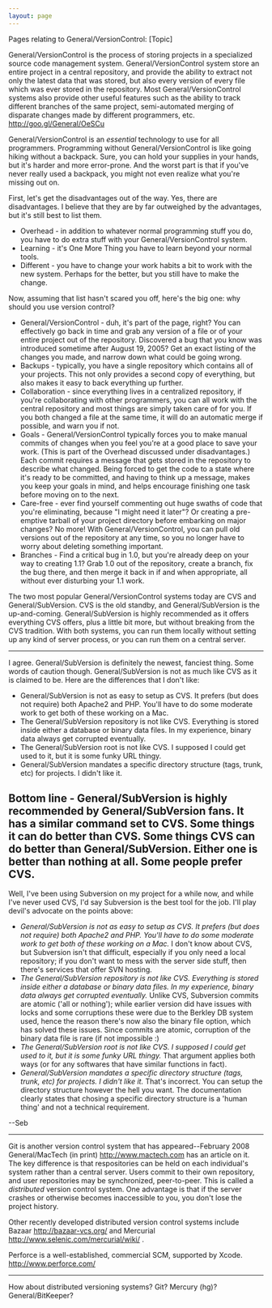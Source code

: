 ```yaml
---
layout: page
---
```




Pages relating to General/VersionControl: [Topic]

General/VersionControl is the process of storing projects in a specialized source code management system. General/VersionControl system store an entire project in a central repository, and provide the ability to extract not only the latest data that was stored, but also every version of every file which was ever stored in the repository. Most General/VersionControl systems also provide other useful features such as the ability to track different branches of the same project, semi-automated merging of disparate changes made by different programmers, etc. http://goo.gl/General/OeSCu

General/VersionControl is an *essential* technology to use for all programmers. Programming without General/VersionControl is like going hiking without a backpack. Sure, you can hold your supplies in your hands, but it's harder and more error-prone. And the worst part is that if you've never really used a backpack, you might not even realize what you're missing out on.

First, let's get the disadvantages out of the way. Yes, there are disadvantages. I believe that they are by far outweighed by the advantages, but it's still best to list them.

* Overhead - in addition to whatever normal programming stuff you do, you have to do extra stuff with your General/VersionControl system.
* Learning - it's One More Thing you have to learn beyond your normal tools.
* Different - you have to change your work habits a bit to work with the new system. Perhaps for the better, but you still have to make the change.


Now, assuming that list hasn't scared you off, here's the big one: why should you use version control?

* General/VersionControl - duh, it's part of the page, right? You can effectively go back in time and grab any version of a file or of your entire project out of the repository. Discovered a bug that you know was introduced sometime after August 19, 2005? Get an exact listing of the changes you made, and narrow down what could be going wrong.
* Backups - typically, you have a single repository which contains all of your projects. This not only provides a second copy of everything, but also makes it easy to back everything up further.
* Collaboration - since everything lives in a centralized repository, if you're collaborating with other programmers, you can all work with the central repository and most things are simply taken care of for you. If you both changed a file at the same time, it will do an automatic merge if possible, and warn you if not.
* Goals - General/VersionControl typically forces you to make manual commits of changes when you feel you're at a good place to save your work. (This is part of the Overhead discussed under disadvantages.) Each commit requires a message that gets stored in the repository to describe what changed. Being forced to get the code to a state where it's ready to be committed, and having to think up a message, makes you keep your goals in mind, and helps encourage finishing one task before moving on to the next.
* Care-free - ever find yourself commenting out huge swaths of code that you're eliminating, because "I might need it later"? Or creating a pre-emptive tarball of your project directory before embarking on major changes? No more! With General/VersionControl, you can pull old versions out of the repository at any time, so you no longer have to worry about deleting something important.
* Branches - Find a critical bug in 1.0, but you're already deep on your way to creating 1.1? Grab 1.0 out of the repository, create a branch, fix the bug there, and then merge it back in if and when appropriate, all without ever disturbing your 1.1 work.


The two most popular General/VersionControl systems today are CVS and General/SubVersion. CVS is the old standby, and General/SubVersion is the up-and-coming. General/SubVersion is highly recommended as it offers everything CVS offers, plus a little bit more, but without breaking from the CVS tradition. With both systems, you can run them locally without setting up any kind of server process, or you can run them on a central server.

----
I agree. General/SubVersion is definitely the newest, fanciest thing. Some words of caution though. General/SubVersion is not as much like CVS as it is claimed to be. Here are the differences that I don't like:

* General/SubVersion is not as easy to setup as CVS. It prefers (but does not require) both Apache2 and PHP. You'll have to do some moderate work to get both of these working on a Mac.
* The General/SubVersion repository is not like CVS. Everything is stored inside either a database or binary data files. In my experience, binary data always get corrupted eventually.
* The General/SubVersion root is not like CVS. I supposed I could get used to it, but it is some funky URL thingy.
* General/SubVersion mandates a specific directory structure (tags, trunk, etc) for projects. I didn't like it.


Bottom line - General/SubVersion is highly recommended by General/SubVersion fans. It has a similar command set to CVS. Some things it can do better than CVS. Some things CVS can do better than General/SubVersion. Either one is better than nothing at all. Some people prefer CVS.
----

Well, I've been using Subversion on my project for a while now, and while I've never used CVS, I'd say Subversion is the best tool for the job. I'll play devil's advocate on the points above:


* *General/SubVersion is not as easy to setup as CVS. It prefers (but does not require) both Apache2 and PHP. You'll have to do some moderate work to get both of these working on a Mac.*
I don't know about CVS, but Subversion isn't that difficult, especially if you only need a local repository; if you don't want to mess with the server side stuff, then there's services that offer SVN hosting.
* *The General/SubVersion repository is not like CVS. Everything is stored inside either a database or binary data files. In my experience, binary data always get corrupted eventually.*
Unlike CVS, Subversion commits are atomic ('all or nothing'); while earlier version did have issues with locks and some corruptions these were due to the Berkley DB system used, hence the reason there's now also the binary file option, which has solved these issues. Since commits are atomic, corruption of the binary data file is rare (if not impossible :)
* *The General/SubVersion root is not like CVS. I supposed I could get used to it, but it is some funky URL thingy.*
That argument applies both ways (or for any softwares that have similar functions in fact).
* *General/SubVersion mandates a specific directory structure (tags, trunk, etc) for projects. I didn't like it.*
That's incorrect. You can setup the directory structure however the hell you want. The documentation clearly states that chosing a specific directory structure is a 'human thing' and not a technical requirement.

--Seb

----

Git is another version control system that has appeared--February 2008 General/MacTech (in print) http://www.mactech.com has an article on it. The key difference is that respositories can be held on each individual's system rather than a central server. Users commit to their own repository, and user repositories may be synchronized, peer-to-peer.  This is called a *distributed* version control system.  One advantage is that if the server crashes or otherwise becomes inaccessible to you, you don't lose the project history.

Other recently developed distributed version control systems include Bazaar http://bazaar-vcs.org/ and Mercurial http://www.selenic.com/mercurial/wiki/ .



Perforce is a well-established, commercial SCM, supported by Xcode. http://www.perforce.com/ 

----

How about distributed versioning systems? Git? Mercury (hg)? General/BitKeeper?
